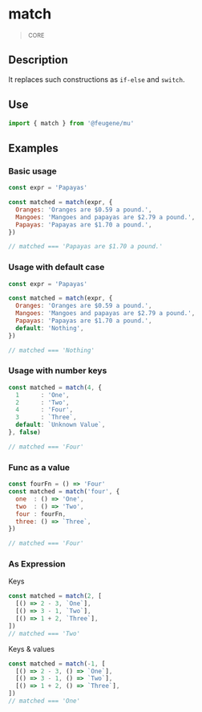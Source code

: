 # match

> <small>CORE</small>

## Description

It replaces such constructions as `if-else` and `switch`.

## Use

```js
import { match } from '@feugene/mu'
```

## Examples

### Basic usage

```js
const expr = 'Papayas'

const matched = match(expr, {
  Oranges: 'Oranges are $0.59 a pound.',
  Mangoes: 'Mangoes and papayas are $2.79 a pound.',
  Papayas: 'Papayas are $1.70 a pound.',
})

// matched === 'Papayas are $1.70 a pound.'
```

### Usage with default case

```js
const expr = 'Papayas'

const matched = match(expr, {
  Oranges: 'Oranges are $0.59 a pound.',
  Mangoes: 'Mangoes and papayas are $2.79 a pound.',
  Papayas: 'Papayas are $1.70 a pound.',
  default: 'Nothing',
})

// matched === 'Nothing'
```

### Usage with number keys

```js
const matched = match(4, {
  1      : 'One',
  2      : 'Two',
  4      : 'Four',
  3      : `Three`,
  default: `Unknown Value`,
}, false)

// matched === 'Four'
```

### Func as a value

```js
const fourFn = () => 'Four'
const matched = match('four', {
  one  : () => 'One',
  two  : () => 'Two',
  four : fourFn,
  three: () => `Three`,
})

// matched === 'Four'
```

### As Expression

Keys

```js
const matched = match(2, [
  [() => 2 - 3, `One`],
  [() => 3 - 1, `Two`],
  [() => 1 + 2, `Three`],
])
// matched === 'Two'
```

Keys & values

```js
const matched = match(-1, [
  [() => 2 - 3, () => `One`],
  [() => 3 - 1, () => `Two`],
  [() => 1 + 2, () => `Three`],
])
// matched === 'One'
```
